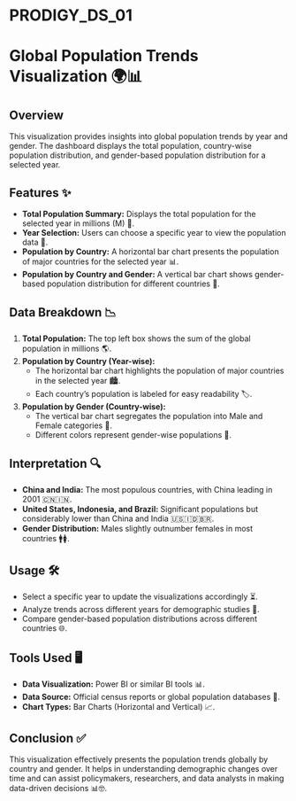 # PRODIGY_DS_01
# Global Population Trends Visualization 🌍📊

## Overview
This visualization provides insights into global population trends by year and gender. The dashboard displays the total population, country-wise population distribution, and gender-based population distribution for a selected year.

## Features ✨
- **Total Population Summary:** Displays the total population for the selected year in millions (M) 📌.
- **Year Selection:** Users can choose a specific year to view the population data 📅.
- **Population by Country:** A horizontal bar chart presents the population of major countries for the selected year 📊.
- **Population by Country and Gender:** A vertical bar chart shows gender-based population distribution for different countries 🚻.

## Data Breakdown 📉
1. **Total Population:** The top left box shows the sum of the global population in millions 🌎.
2. **Population by Country (Year-wise):**
   - The horizontal bar chart highlights the population of major countries in the selected year 🏙️.
   - Each country’s population is labeled for easy readability 🏷️.
3. **Population by Gender (Country-wise):**
   - The vertical bar chart segregates the population into Male and Female categories 🚻.
   - Different colors represent gender-wise populations 🎨.

## Interpretation 🔍
- **China and India:** The most populous countries, with China leading in 2001 🇨🇳🇮🇳.
- **United States, Indonesia, and Brazil:** Significant populations but considerably lower than China and India 🇺🇸🇮🇩🇧🇷.
- **Gender Distribution:** Males slightly outnumber females in most countries 🚹🚺.

## Usage 🛠️
- Select a specific year to update the visualizations accordingly ⏳.
- Analyze trends across different years for demographic studies 📅.
- Compare gender-based population distributions across different countries 🌐.

## Tools Used 🖥️
- **Data Visualization:** Power BI or similar BI tools 📊.
- **Data Source:** Official census reports or global population databases 📜.
- **Chart Types:** Bar Charts (Horizontal and Vertical) 📈.

## Conclusion ✅
This visualization effectively presents the population trends globally by country and gender. It helps in understanding demographic changes over time and can assist policymakers, researchers, and data analysts in making data-driven decisions 📊🤓.

